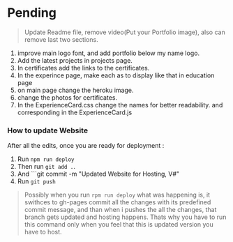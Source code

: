 # Pending

> Update Readme file, remove video(Put your Portfolio image), also can remove last two sections.

1. improve main logo font, and add portfolio below my name logo.
2. Add the latest projects in projects page.
3. In certificates add the links to the certificates.
4. In the experince page, make each as to display like that in education page
5. on main page change the heroku image.
6. change the photos for certificates.
7. In the ExperienceCard.css change the names for better readability. and corresponding in the ExperienceCard.js

### How to update Website

After all the edits, once you are ready for deployment :

1. Run ```npm run deploy```
2. Then run ```git add .```.
3. And ```git commit -m "Updated Website for Hosting, V#"
4. Run ```git push```

> Possibly when you run ```rpm run deploy``` what was happening is, it swithces to gh-pages commit all the changes with its predefined commit message, and than when i pushes the all the changes, that branch gets updated and hosting happens. Thats why you have to run this command only when you feel that this is updated version you have to host.
